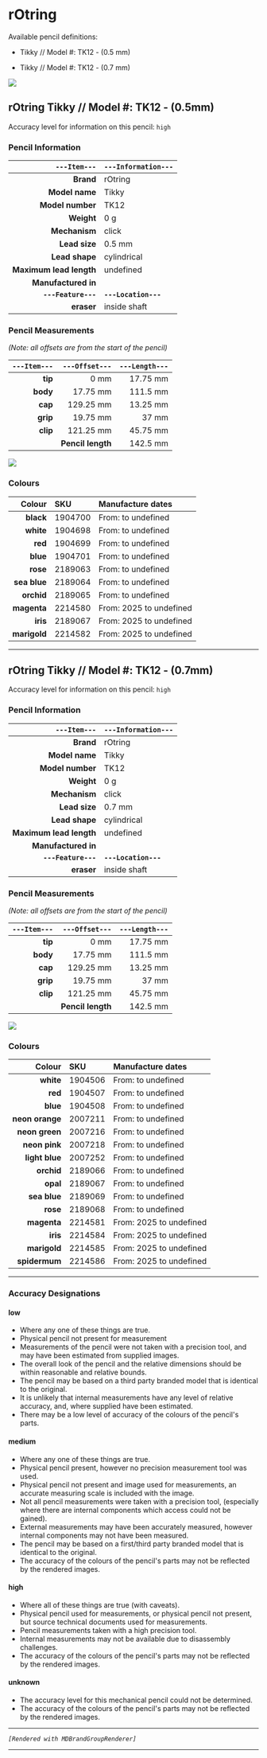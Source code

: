 # rOtring

Available pencil definitions:

 - Tikky // Model #: TK12 - (0.5 mm) 

 - Tikky // Model #: TK12 - (0.7 mm) 



<img src="./rotring/rotring-brand-grouped.png" />

## rOtring Tikky // Model #: TK12 - (0.5mm) 

Accuracy level for information on this pencil: `high`

### Pencil Information

| `---Item---` | `---Information---` |
| ---: | :--- |
| **Brand** | rOtring |
| **Model name** | Tikky |
| **Model number** | TK12 |
| **Weight** | 0 g |
| **Mechanism** | click |
| **Lead size** | 0.5 mm |
| **Lead shape** | cylindrical |
| **Maximum lead length** | undefined |
| **Manufactured in** |  |
| **`---Feature---`** | **`---Location---`** |
| **eraser** | inside shaft |
### Pencil Measurements

_(Note: all offsets are from the start of the pencil)_

| `---Item---` | `---Offset---` | `---Length---` |
| ---: | ---: | ---: |
| **tip** | 0 mm | 17.75 mm |
| **body** | 17.75 mm | 111.5 mm |
| **cap** | 129.25 mm | 13.25 mm |
| **grip** | 19.75 mm | 37 mm |
| **clip** | 121.25 mm | 45.75 mm |
| | **Pencil length** | 142.5 mm |




<img src="./rotring/tikky-tk12-0.5-grouped.png" />



### Colours



| Colour | SKU | Manufacture dates |
| ---: | :--- | :--- |
| **black** | 1904700 | From:  to undefined |
| **white** | 1904698 | From:  to undefined |
| **red** | 1904699 | From:  to undefined |
| **blue** | 1904701 | From:  to undefined |
| **rose** | 2189063 | From:  to undefined |
| **sea blue** | 2189064 | From:  to undefined |
| **orchid** | 2189065 | From:  to undefined |
| **magenta** | 2214580 | From: 2025 to undefined |
| **iris** | 2189067 | From: 2025 to undefined |
| **marigold** | 2214582 | From: 2025 to undefined |


---

## rOtring Tikky // Model #: TK12 - (0.7mm) 

Accuracy level for information on this pencil: `high`

### Pencil Information

| `---Item---` | `---Information---` |
| ---: | :--- |
| **Brand** | rOtring |
| **Model name** | Tikky |
| **Model number** | TK12 |
| **Weight** | 0 g |
| **Mechanism** | click |
| **Lead size** | 0.7 mm |
| **Lead shape** | cylindrical |
| **Maximum lead length** | undefined |
| **Manufactured in** |  |
| **`---Feature---`** | **`---Location---`** |
| **eraser** | inside shaft |
### Pencil Measurements

_(Note: all offsets are from the start of the pencil)_

| `---Item---` | `---Offset---` | `---Length---` |
| ---: | ---: | ---: |
| **tip** | 0 mm | 17.75 mm |
| **body** | 17.75 mm | 111.5 mm |
| **cap** | 129.25 mm | 13.25 mm |
| **grip** | 19.75 mm | 37 mm |
| **clip** | 121.25 mm | 45.75 mm |
| | **Pencil length** | 142.5 mm |




<img src="./rotring/tikky-tk12-0.7-grouped.png" />



### Colours



| Colour | SKU | Manufacture dates |
| ---: | :--- | :--- |
| **white** | 1904506 | From:  to undefined |
| **red** | 1904507 | From:  to undefined |
| **blue** | 1904508 | From:  to undefined |
| **neon orange** | 2007211 | From:  to undefined |
| **neon green** | 2007216 | From:  to undefined |
| **neon pink** | 2007218 | From:  to undefined |
| **light blue** | 2007252 | From:  to undefined |
| **orchid** | 2189066 | From:  to undefined |
| **opal** | 2189067 | From:  to undefined |
| **sea blue** | 2189069 | From:  to undefined |
| **rose** | 2189068 | From:  to undefined |
| **magenta** | 2214581 | From: 2025 to undefined |
| **iris** | 2214584 | From: 2025 to undefined |
| **marigold** | 2214585 | From: 2025 to undefined |
| **spidermum** | 2214586 | From: 2025 to undefined |


---

### Accuracy Designations

#### low

 - Where any one of these things are true.
 - Physical pencil not present for measurement
 - Measurements of the pencil were not taken with a precision tool, and may have been estimated from supplied images.
 - The overall look of the pencil and the relative dimensions should be within reasonable and relative bounds.
 - The pencil may be based on a third party branded model that is identical to the original.
 - It is unlikely that internal measurements have any level of relative accuracy, and, where supplied have been estimated.
 - There may be a low level of accuracy of the colours of the pencil's parts.

#### medium

 - Where any one of these things are true.
 - Physical pencil present, however no precision measurement tool was used.
 - Physical pencil not present and image used for measurements, an accurate measuring scale is included with the image.
 - Not all pencil measurements were taken with a precision tool, (especially where there are internal components which access could not be gained).
 - External measurements may have been accurately measured, however internal components may not have been measured.
 - The pencil may be based on a first/third party branded model that is identical to the original.
 - The accuracy of the colours of the pencil's parts may not be reflected by the rendered images.

#### high

 - Where all of these things are true (with caveats).
 - Physical pencil used for measurements, or physical pencil not present, but source technical documents used for measurements.
 - Pencil measurements taken with a high precision tool.
 - Internal measurements may not be available due to disassembly challenges.
 - The accuracy of the colours of the pencil's parts may not be reflected by the rendered images.

#### unknown

 - The accuracy level for this mechanical pencil could not be determined.
 - The accuracy of the colours of the pencil's parts may not be reflected by the rendered images.



---

_`[Rendered with MDBrandGroupRenderer]`_

---


